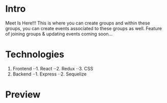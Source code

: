 # Intro
Meet Is Here!!! This is where you can create groups and within these groups, you can create events associated to these groups as well.
Feature of joining groups & updating events coming soon...

# Technologies
1. Frontend
⋅⋅1. React
⋅⋅2. Redux
⋅⋅3. CSS
 2. Backend
⋅⋅1. Express
⋅⋅2. Sequelize

# Preview

